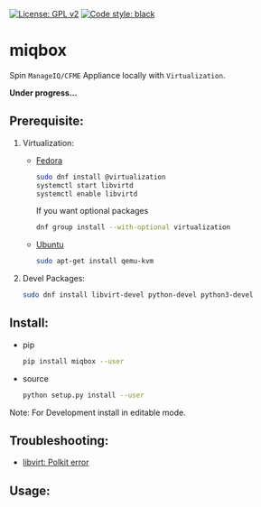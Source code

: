<a href="https://github.com/digitronik/miqbox/blob/master/LICENSE"><img alt="License: GPL v2" src="https://img.shields.io/badge/License-GPL%20v2-blue.svg"></a>
<a href="https://github.com/ambv/black"><img alt="Code style: black" src="https://img.shields.io/badge/code%20style-black-000000.svg"></a>

# miqbox
Spin `ManageIQ/CFME` Appliance locally with `Virtualization`.

**Under progress...**


## Prerequisite:

1. Virtualization:

      - [Fedora](https://docs.fedoraproject.org/en-US/quick-docs/getting-started-with-virtualization/)
        ```bash
        sudo dnf install @virtualization
        systemctl start libvirtd
        systemctl enable libvirtd
        ```
        If you want optional packages
        ```bash
        dnf group install --with-optional virtualization
        ```
      - [Ubuntu](https://help.ubuntu.com/community/KVM/Installation)
        ```bash
        sudo apt-get install qemu-kvm
        ```

2. Devel Packages:

    ```bash
    sudo dnf install libvirt-devel python-devel python3-devel
    ```

## Install:
- pip
    ```bash
    pip install miqbox --user
    ```

- source
    ```bash
    python setup.py install --user
    ```
Note: For Development install in editable mode.

## Troubleshooting:
- [libvirt: Polkit error](https://fedoraproject.org/wiki/QA:Testcase_Virt_ACLs)


## Usage:
